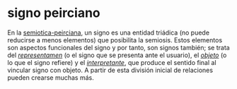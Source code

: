 # signo peirciano

En la [semiotica-peirciana](semiotica-peirciana.md), un signo es una entidad triádica (no puede reducirse a menos elementos)  que posibilita la semiosis. Estos elementos son aspectos funcionales del signo y por tanto, son signos también; se trata del *[representamen](representamen.md)* (o el signo que se presenta ante el usuario), el *[objeto](objeto-signico.md)* (o lo que el signo refiere) y el *[interpretante](interpretante.md)*, que produce el sentido final al vincular signo con objeto. A partir de esta división inicial de relaciones pueden crearse muchas más.
